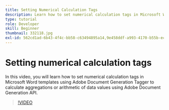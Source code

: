 ```yaml
---
title: Setting Numerical Calculation Tags
description: Learn how to set numerical calculation tags in Microsoft Word templates using Adobe Document Generation Tagger to calculate aggregations or arithmetic of data values using Adobe Document Generation API
type: tutorial
role: Developer
skill: Beginner
thumbnail: 332118.jpg
exl-id: 562cd1ad-6b43-4f4c-bb58-c63494895a14,9e458ddf-a993-4170-b55b-ecd29b8a1e00
---
```


# Setting numerical calculation tags

In this video, you will learn how to set numerical calculation tags in Microsoft Word templates using Adobe Document Generation Tagger to calculate aggregations or arithmetic of data values using Adobe Document Generation API.

>[!VIDEO](https://video.tv.adobe.com/v/332118?hidetitle=true)
